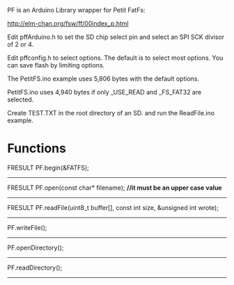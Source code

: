 PF is an Arduino Library wrapper for Petit FatFs:

http://elm-chan.org/fsw/ff/00index_p.html


Edit pffArduino.h to set the SD chip select pin and select
an SPI SCK divisor of 2 or 4.

Edit pffconfig.h to select options.  The default is to select
most options.  You can save flash by limiting options.

The PetitFS.ino example uses 5,806 bytes with the default options.

PetitFS.ino uses 4,940 bytes if only _USE_READ and _FS_FAT32 are
selected.

Create TEST.TXT in the root directory of an SD. and run the
ReadFile.ino example.

<h1>Functions</h1>

FRESULT PF.begin(&FATFS);
________________________________________________
FRESULT PF.open(const char* filename); <b>//it must be an upper case value</b>
________________________________________________
FRESULT PF.readFile(uint8_t buffer[], const int size, &unsigned int wrote);
_________________________________________________
PF.writeFile();
_________________________________________________
PF.openDirectory();
_________________________________________________
PF.readDirectory();
_________________________________________________

